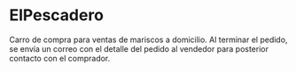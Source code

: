 # ElPescadero
Carro de compra para ventas de mariscos a domicilio. Al terminar el pedido, se envía un correo con el detalle del pedido al vendedor para posterior contacto con el comprador.
